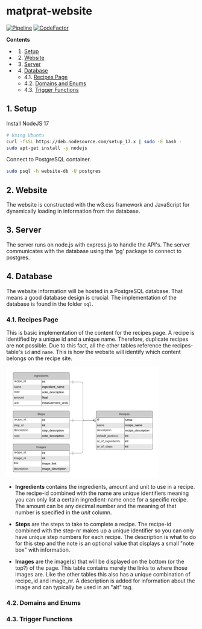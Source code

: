 # matprat-website

[![Pipeline](https://github.com/mariugul/matprat-website/actions/workflows/pipeline.yml/badge.svg)](https://github.com/mariugul/matprat-website/actions/workflows/pipeline.yml)
[![CodeFactor](https://www.codefactor.io/repository/github/mariugul/matprat-website/badge)](https://www.codefactor.io/repository/github/mariugul/matprat-website)

**Contents**

<!-- vscode-markdown-toc -->

- 1. [Setup](#Setup)
- 2. [Website](#Website)
- 3. [Server](#Server)
- 4. [Database](#Database)
  - 4.1. [Recipes Page](#RecipesPage)
  - 4.2. [Domains and Enums](#DomainsandEnums)
  - 4.3. [Trigger Functions](#TriggerFunctions)

<!-- vscode-markdown-toc-config
	numbering=true
	autoSave=true
	/vscode-markdown-toc-config -->
<!-- /vscode-markdown-toc -->

## 1. <a name='Setup'></a>Setup

Install NodeJS 17

```bash
# Using Ubuntu
curl -fsSL https://deb.nodesource.com/setup_17.x | sudo -E bash -
sudo apt-get install -y nodejs
```

Connect to PostgreSQL container.

```bash
sudo psql -h website-db -U postgres
```

## 2. <a name='Website'></a>Website

The website is constructed with the w3.css framework and JavaScript for dynamically loading in information from the database.

## 3. <a name='Server'></a>Server

The server runs on node.js with express.js to handle the API's. The server communicates with the database using the 'pg' package to connect to postgres.

## 4. <a name='Database'></a>Database

The website information will be hosted in a PostgreSQL database. That means a good database design is crucial. The implementation of the database is found in the folder `sql`.

### 4.1. <a name='RecipesPage'></a>Recipes Page

This is basic implementation of the content for the recipes page. A recipe is identified by a unique id and a unique name. Therefore, duplicate recipes are not possible. Due to this fact, all the other tables reference the recipes-table's `id` and `name`. This is how the website will identify which content belongs on the recipe site.

<img src="images/recipes-page-db.png" alt="finished-img" width=80% >

- **Ingredients** contains the ingredients, amount and unit to use in a recipe. The recipe-id combined with the name are unique identifiers meaning you can only list a certain ingredient-name once for a specific recipe. The amount can be any decimal number and the meaning of that number is specified in the _unit_ column.

- **Steps** are the steps to take to complete a recipe. The recipe-id combined with the step-nr makes up a unique identifier so you can only have unique step numbers for each recipe. The description is what to do for this step and the note is an optional value that displays a small "note box" with information.

- **Images** are the image(s) that will be displayed on the bottom (or the top?) of the page. This table contains merely the links to where those images are. Like the other tables this also has a unique combination of recipe_id and image_nr. A description is added for information about the image and can typically be used in an "alt" tag.

### 4.2. <a name='DomainsandEnums'></a>Domains and Enums

### 4.3. <a name='TriggerFunctions'></a>Trigger Functions
